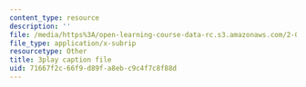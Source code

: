 ```yaml
---
content_type: resource
description: ''
file: /media/https%3A/open-learning-course-data-rc.s3.amazonaws.com/2-003sc-engineering-dynamics-fall-2011/71667f2c66f9d89fa8ebc9c4f7c8f88d_qrbCpv3Sv34.srt
file_type: application/x-subrip
resourcetype: Other
title: 3play caption file
uid: 71667f2c-66f9-d89f-a8eb-c9c4f7c8f88d
---
```

